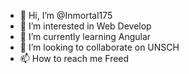 - 👋 Hi, I’m @Inmortal175
- 👀 I’m interested in Web Develop
- 🌱 I’m currently learning Angular
- 💞️ I’m looking to collaborate on UNSCH
- 📫 How to reach me Freed

<!---
Inmortal175/Inmortal175 is a ✨ special ✨ repository because its `README.md` (this file) appears on your GitHub profile.
You can click the Preview link to take a look at your changes.
--->
